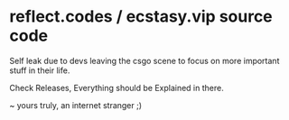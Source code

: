 # reflect.codes / ecstasy.vip source code

Self leak due to devs leaving the csgo scene to focus on more important stuff in their life.

Check Releases, Everything should be Explained in there.

~ yours truly, an internet stranger ;)
